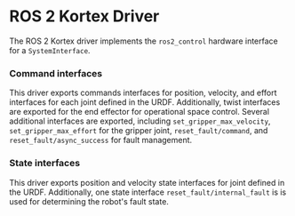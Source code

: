 # ROS 2 Kortex Driver
The ROS 2 Kortex driver implements the `ros2_control` hardware interface for a `SystemInterface`.

### Command interfaces
This driver exports commands interfaces for position, velocity, and effort interfaces for each joint defined in the URDF.
Additionally, twist interfaces are exported for the end effector for operational space control.
Several additional interfaces are exported, including `set_gripper_max_velocity`, `set_gripper_max_effort` for the gripper joint,
`reset_fault/command`, and `reset_fault/async_success` for fault management.


### State interfaces
This driver exports position and velocity state interfaces for joint defined in the URDF.
Additionally, one state interface `reset_fault/internal_fault` is is used for determining the robot's fault state.
